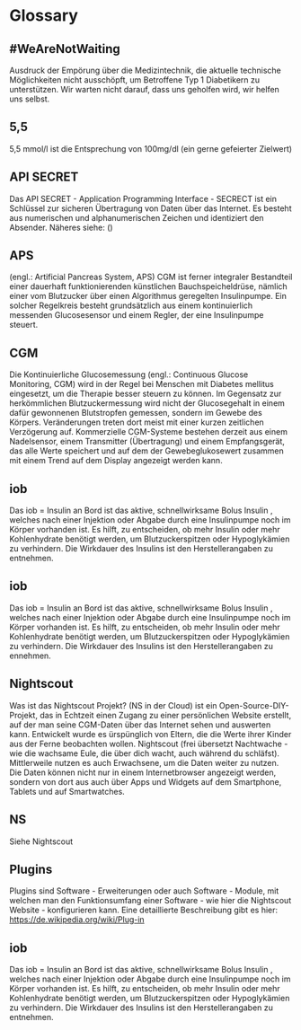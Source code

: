 # Glossary

## #WeAreNotWaiting

Ausdruck der Empörung über die Medizintechnik, die aktuelle technische Möglichkeiten nicht ausschöpft, um Betroffene Typ 1 Diabetikern zu unterstützen.
Wir warten nicht darauf, dass uns geholfen wird, wir helfen uns selbst.

## 5,5

5,5 mmol/l ist die Entsprechung von 100mg/dl (ein gerne gefeierter Zielwert)

## API SECRET

Das API SECRET - Application Programming Interface - SECRECT ist ein Schlüssel zur sicheren Übertragung von Daten über das Internet. Es besteht aus numerischen und alphanumerischen Zeichen und identiziert den Absender. Näheres siehe: ()

## APS

(engl.: Artificial Pancreas System, APS) CGM ist ferner integraler Bestandteil einer dauerhaft funktionierenden künstlichen Bauchspeicheldrüse, nämlich einer vom Blutzucker über einen Algorithmus geregelten Insulinpumpe. Ein solcher Regelkreis besteht grundsätzlich aus einem kontinuierlich messenden Glucosesensor und einem Regler, der eine Insulinpumpe steuert.

## CGM

 Die Kontinuierliche Glucosemessung (engl.: Continuous Glucose Monitoring, CGM) wird in der Regel bei Menschen mit Diabetes mellitus eingesetzt, um die Therapie besser steuern zu können. Im Gegensatz zur herkömmlichen Blutzuckermessung wird nicht der Glucosegehalt in einem dafür gewonnenen  Blutstropfen gemessen, sondern im Gewebe des Körpers. Veränderungen treten dort meist mit einer kurzen zeitlichen Verzögerung auf. 
 Kommerzielle CGM-Systeme bestehen derzeit aus einem Nadelsensor, einem Transmitter (Übertragung) und einem Empfangsgerät, das alle Werte speichert und auf dem der Gewebeglukosewert zusammen mit einem Trend auf dem Display angezeigt werden kann. 

## iob

Das iob = Insulin an Bord ist das aktive, schnellwirksame Bolus  Insulin , welches nach einer Injektion oder Abgabe durch eine Insulinpumpe noch im Körper vorhanden ist. Es hilft, zu entscheiden, ob mehr Insulin oder mehr Kohlenhydrate benötigt werden, um Blutzuckerspitzen oder Hypoglykämien zu verhindern.
Die Wirkdauer des Insulins ist den Herstellerangaben zu entnehmen.

## iob

Das iob = Insulin an Bord ist das aktive, schnellwirksame Bolus  Insulin , welches nach einer Injektion oder Abgabe durch eine Insulinpumpe noch im Körper vorhanden ist. Es hilft, zu entscheiden, ob mehr Insulin oder mehr Kohlenhydrate benötigt werden, um Blutzuckerspitzen oder Hypoglykämien zu verhindern.
Die Wirkdauer des Insulins ist den Herstellerangaben zu ennehmen.

## Nightscout

Was ist das Nightscout Projekt? (NS in der Cloud) ist ein Open-Source-DIY-Projekt, das in Echtzeit einen Zugang zu einer persönlichen Website erstellt, auf der man seine CGM-Daten über das Internet sehen und auswerten kann. Entwickelt wurde es ürspünglich von Eltern, die die Werte ihrer Kinder aus der Ferne beobachten wollen. Nightscout (frei übersetzt Nachtwache - wie die wachsame Eule, die über dich wacht, auch während du schläfst).  Mittlerweile nutzen es auch Erwachsene, um die Daten weiter zu nutzen. Die Daten können nicht nur in einem Internetbrowser angezeigt werden, sondern von dort aus auch über Apps und Widgets auf dem Smartphone, Tablets und auf Smartwatches. 

## NS

Siehe Nightscout

## Plugins

Plugins sind Software - Erweiterungen oder auch Software - Module, mit welchen man den Funktionsumfang einer Software - wie hier die Nightscout Website - konfigurieren kann. Eine detaillierte Beschreibung gibt es hier: https://de.wikipedia.org/wiki/Plug-in

##  iob 

Das iob = Insulin an Bord ist das aktive, schnellwirksame Bolus  Insulin , welches nach einer Injektion oder Abgabe durch eine Insulinpumpe noch im Körper vorhanden ist. Es hilft, zu entscheiden, ob mehr Insulin oder mehr Kohlenhydrate benötigt werden, um Blutzuckerspitzen oder Hypoglykämien zu verhindern.
Die Wirkdauer des Insulins ist den Herstellerangaben zu entnehmen.